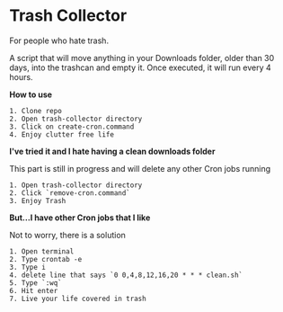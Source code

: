 
# Trash Collector

For people who hate trash.

A script that will move anything in your Downloads folder, older than 30 days, into the trashcan and empty it. Once executed, it will run every 4 hours.

**How to use**
```
1. Clone repo
2. Open trash-collector directory
3. Click on create-cron.command
4. Enjoy clutter free life
```



**I've tried it and I hate having a clean downloads folder** 

This part is still in progress and will delete any other Cron jobs running
```
1. Open trash-collector directory
2. Click `remove-cron.command`
3. Enjoy Trash
```

**But...I have other Cron jobs that I like**

Not to worry, there is a solution
```
1. Open terminal
2. Type crontab -e
3. Type i
4. delete line that says `0 0,4,8,12,16,20 * * * clean.sh`
5. Type `:wq`
6. Hit enter
7. Live your life covered in trash
